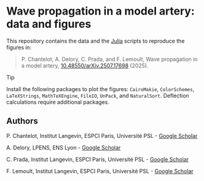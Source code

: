 # Wave propagation in a model artery: data and figures

This repository contains the data and the [Julia](https://github.com/JuliaLang) scripts to reproduce the figures in:
> P. Chantelot, A. Delory, C. Prada, and F. Lemoult, Wave propagation in a model artery, [10.48550/arXiv.2507.17698](https://doi.org/10.48550/arXiv.2507.17698) (2025).

> [!TIP]
> Install the following packages to plot the figures: `CairoMakie`, `ColorSchemes`, `LaTeXStrings`, `MathTeXEngine`, `FileIO`, `UnPack`, and `NaturalSort`. Deflection calculations require additional packages. 

## Authors
P. Chantelot, Institut Langevin, ESPCI Paris, Université PSL - [Google Scholar](https://scholar.google.fr/citations?user=BQWXUKYAAAAJ&hl=fr&oi=ao) 

A. Delory, LPENS, ENS Lyon - [Google Scholar](https://scholar.google.fr/citations?user=OgjaLqIAAAAJ&hl=fr&oi=ao) 

C. Prada, Institut Langevin, ESPCI Paris, Université PSL - [Google Scholar](https://scholar.google.fr/citations?user=X6AkNigAAAAJ&hl=fr&oi=ao) 

F. Lemoult, Institut Langevin, ESPCI Paris, Université PSL - [Google Scholar](https://scholar.google.fr/citations?user=Gy6ImbgAAAAJ&hl=fr&oi=ao) 


